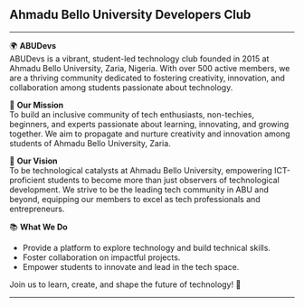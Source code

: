 ## Ahmadu Bello University Developers Club

---

🌍 **ABUDevs**  
ABUDevs is a vibrant, student-led technology club founded in 2015 at Ahmadu Bello University, Zaria, Nigeria. With over 500 active members, we are a thriving community dedicated to fostering creativity, innovation, and collaboration among students passionate about technology.

🚀 **Our Mission**  
To build an inclusive community of tech enthusiasts, non-techies, beginners, and experts passionate about learning, innovating, and growing together. We aim to propagate and nurture creativity and innovation among students of Ahmadu Bello University, Zaria.

🔮 **Our Vision**  
To be technological catalysts at Ahmadu Bello University, empowering ICT-proficient students to become more than just observers of technological development. We strive to be the leading tech community in ABU and beyond, equipping our members to excel as tech professionals and entrepreneurs.

📚 **What We Do**  
- Provide a platform to explore technology and build technical skills.  
- Foster collaboration on impactful projects.  
- Empower students to innovate and lead in the tech space.

Join us to learn, create, and shape the future of technology! 🚀  

---

